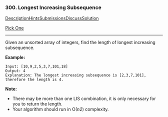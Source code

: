 ### 300. Longest Increasing Subsequence

[Description](https://leetcode.com/problems/longest-increasing-subsequence/description/)[Hints](https://leetcode.com/problems/longest-increasing-subsequence/hints/)[Submissions](https://leetcode.com/problems/longest-increasing-subsequence/submissions/)[Discuss](https://leetcode.com/problems/longest-increasing-subsequence/discuss/)[Solution](https://leetcode.com/problems/longest-increasing-subsequence/solution/)

[Pick One](https://leetcode.com/problems/random-one-question/)

------

Given an unsorted array of integers, find the length of longest increasing subsequence.

**Example:**

```
Input: [10,9,2,5,3,7,101,18]
Output: 4 
Explanation: The longest increasing subsequence is [2,3,7,101], therefore the length is 4. 
```

**Note:**

- There may be more than one LIS combination, it is only necessary for you to return the length.
- Your algorithm should run in O(*n2*) complexity.